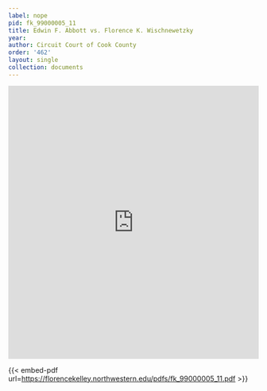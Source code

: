 ```yaml
---
label: nope
pid: fk_99000005_11
title: Edwin F. Abbott vs. Florence K. Wischnewetzky
year:
author: Circuit Court of Cook County
order: '462'
layout: single
collection: documents
---
```

<iframe src="https://northwestern.app.box.com/embed/s/myss5ebscqtsyal15u3wq1g9sxq2u82p?sortColumn=date&view=list" width="100%" height="550" frameborder="0" allowfullscreen webkitallowfullscreen msallowfullscreen></iframe>


{{< embed-pdf url=https://florencekelley.northwestern.edu/pdfs/fk_99000005_11.pdf >}}
